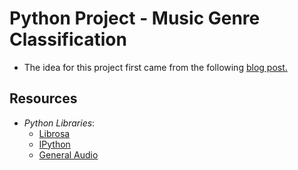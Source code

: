 # Python Project - Music Genre Classification

* The idea for this project first came from the following [blog post.](https://towardsdatascience.com/music-genre-classification-with-python-c714d032f0d8)

## Resources

* *Python Libraries*:
  * [Librosa](https://librosa.org/doc/latest/index.html)
  * [IPython](https://ipython.readthedocs.io/en/stable/api/generated/IPython.display.html)
  * [General Audio](https://wiki.python.org/moin/Audio/)
